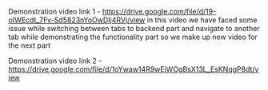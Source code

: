 Demonstration video link 1 - https://drive.google.com/file/d/19-oIWEcdt_7Fv-Sd5823nYoOwDIj4RVj/view 
in this video we have faced some issue while switching between tabs to backend part and navigate to another tab while demonstrating the functionality part so we make up new video for the next part 

Demonstration video link 2 - https://drive.google.com/file/d/1oYwaw14R9wEjWOgBsX13L_EsKNqgP8dt/view
